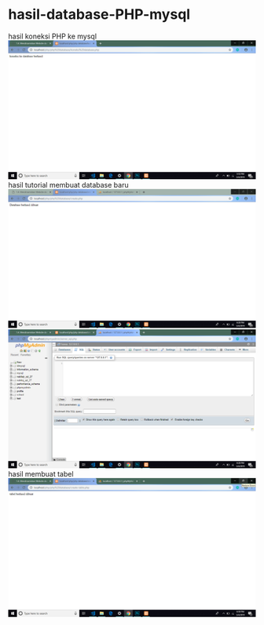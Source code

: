 # hasil-database-PHP-mysql
hasil koneksi PHP ke mysql
![alt text](https://github.com/nabilajr/hasil-database-PHP-mysql/blob/master/Screenshot%20(181).png)
hasil tutorial membuat database baru
![alt text](https://github.com/nabilajr/hasil-database-PHP-mysql/blob/master/Screenshot%20(183).png)
![alt text](https://github.com/nabilajr/hasil-database-PHP-mysql/blob/master/Screenshot%20(184).png)
hasil membuat tabel
![alt text](https://github.com/nabilajr/hasil-database-PHP-mysql/blob/master/Screenshot%20(185).png)
